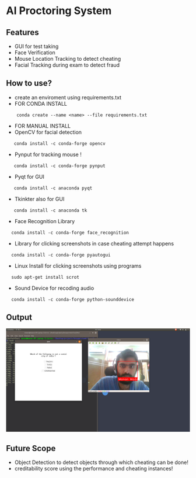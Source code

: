 # AI Proctoring System

## Features
- GUI for test taking
- Face Verification
- Mouse Location Tracking to detect cheating
- Facial Tracking during exam to detect fraud

## How to use?
- create an enviroment using requirements.txt
- FOR CONDA INSTALL
```
    conda create --name <name> --file requirements.txt
```
- FOR MANUAL INSTALL
- OpenCV for facial detection
```
   conda install -c conda-forge opencv
```
- Pynput for tracking mouse !
```
   conda install -c conda-forge pynput
```
- Pyqt for GUI
```
   conda install -c anaconda pyqt
```
- Tkinkter also for GUI
```
   conda install -c anaconda tk
```
- Face Recognition Library
```
  conda install -c conda-forge face_recognition
```
- Library for clicking screenshots in case cheating attempt happens
```
  conda install -c conda-forge pyautogui
```
- Linux Install for clicking screenshots using programs
```
  sudo apt-get install scrot
```
- Sound Device for recoding audio
```
  conda install -c conda-forge python-sounddevice
```
## Output
![output](output.jpg)

## Future Scope
- Object Detection to detect objects through which cheating can be done!
- creditability score using the performance and cheating instances!


